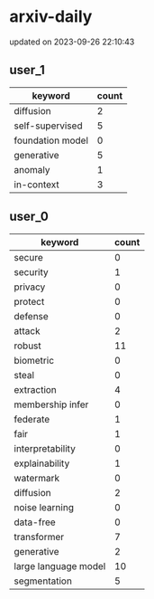 # arxiv-daily
updated on 2023-09-26 22:10:43
## user_1
| keyword | count |
| - | - |
| diffusion | 2 |
| self-supervised | 5 |
| foundation model | 0 |
| generative | 5 |
| anomaly | 1 |
| in-context | 3 |
## user_0
| keyword | count |
| - | - |
| secure | 0 |
| security | 1 |
| privacy | 0 |
| protect | 0 |
| defense | 0 |
| attack | 2 |
| robust | 11 |
| biometric | 0 |
| steal | 0 |
| extraction | 4 |
| membership infer | 0 |
| federate | 1 |
| fair | 1 |
| interpretability | 0 |
| explainability | 1 |
| watermark | 0 |
| diffusion | 2 |
| noise learning | 0 |
| data-free | 0 |
| transformer | 7 |
| generative | 2 |
| large language model | 10 |
| segmentation | 5 |
